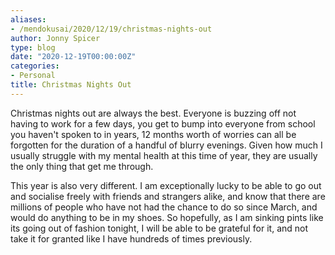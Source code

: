 ```yaml
---
aliases:
- /mendokusai/2020/12/19/christmas-nights-out
author: Jonny Spicer
type: blog
date: "2020-12-19T00:00:00Z"
categories:
- Personal
title: Christmas Nights Out
---
```

Christmas nights out are always the best. Everyone is buzzing off not having to work for a few days, you get to bump into everyone from school you haven't spoken to in years, 12 months
worth of worries can all be forgotten for the duration of a handful of blurry evenings. Given how much I usually struggle with my mental health at this time of year, they are usually
the only thing that get me through.

This year is also very different. I am exceptionally lucky to be able to go out and socialise freely with friends and strangers alike, and know that there are millions of people who
have not had the chance to do so since March, and would do anything to be in my shoes. So hopefully, as I am sinking pints like its going out of fashion tonight, I will be able to be
grateful for it, and not take it for granted like I have hundreds of times previously.
